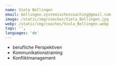 ```yaml
---
name: Viola Bellingen
email: bellingen.systemischescoaching@gmail.com
image: /static/img/coaches/Viola_Bellingen.jpg
webp: /static/img/coaches/Viola_Bellingen.webp
tags: '',
languages: 'de'
---
```


<ul><li>berufliche Perspektiven</li><li>Kommunikationstraining</li><li>Konfliktmanagement</li></ul>